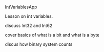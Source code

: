 IntVariablesApp

Lesson on int variables.

discuss Int32 and Int62

cover basics of what is a bit and what is a byte

discus how binary system counts